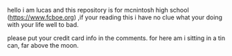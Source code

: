 hello i am lucas and this repository is for mcnintosh high school (https://www.fcboe.org) ,if your reading this i have no clue what your doing with your life well to bad. 

please put your credit card info in the comments.
for here am i sitting in a tin can, far above the moon.
